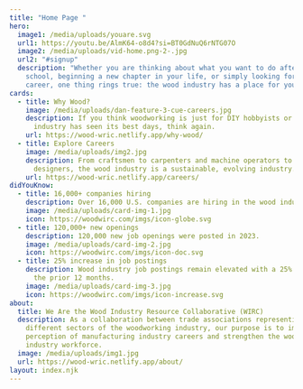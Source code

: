 ```yaml
---
title: "Home Page "
hero:
  image1: /media/uploads/youare.svg
  url1: https://youtu.be/AlmK64-o8d4?si=BT0GdNuQ6rNTG07O
  image2: /media/uploads/vid-home.png-2-.jpg
  url2: "#signup"
  description: "Whether you are thinking about what you want to do after high
    school, beginning a new chapter in your life, or simply looking for a stable
    career, one thing rings true: the wood industry has a place for you."
cards:
  - title: Why Wood?
    image: /media/uploads/dan-feature-3-cue-careers.jpg
    description: If you think woodworking is just for DIY hobbyists or that the wood
      industry has seen its best days, think again.
    url: https://wood-wric.netlify.app/why-wood/
  - title: Explore Careers
    image: /media/uploads/img2.jpg
    description: From craftsmen to carpenters and machine operators to CAD
      designers, the wood industry is a sustainable, evolving industry.
    url: https://wood-wric.netlify.app/careers/
didYouKnow:
  - title: 16,000+ companies hiring
    description: Over 16,000 U.S. companies are hiring in the wood industry.
    image: /media/uploads/card-img-1.jpg
    icon: https://woodwirc.com/imgs/icon-globe.svg
  - title: 120,000+ new openings
    description: 120,000 new job openings were posted in 2023.
    image: /media/uploads/card-img-2.jpg
    icon: https://woodwirc.com/imgs/icon-doc.svg
  - title: 25% increase in job postings
    description: Wood industry job postings remain elevated with a 25% increase in
      the prior 12 months.
    image: /media/uploads/card-img-3.jpg
    icon: https://woodwirc.com/imgs/icon-increase.svg
about:
  title: We Are the Wood Industry Resource Collaborative (WIRC)
  description: As a collaboration between trade associations representing
    different sectors of the woodworking industry, our purpose is to improve the
    perception of manufacturing industry careers and strengthen the wood
    industry workforce.
  image: /media/uploads/img1.jpg
  url: https://wood-wric.netlify.app/about/
layout: index.njk
---
```

